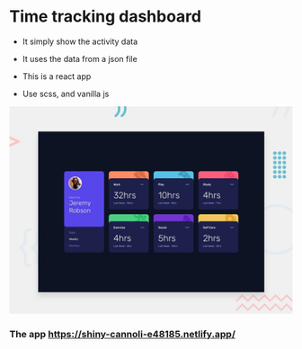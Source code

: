 # Time tracking dashboard

- It simply show the activity data

- It uses the data from a json file

- This is a react app

- Use scss, and vanilla js

![the time tracking dashboard](./design/desktop-preview.jpg)

### The app https://shiny-cannoli-e48185.netlify.app/
